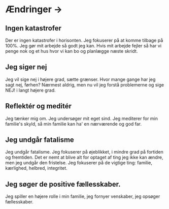 # Ændringer ->

## Ingen katastrofer

Der er ingen katastrofer i horisonten.
Jeg fokuserer på at komme tilbage på 100%.
Jeg gør mit arbejde så godt jeg kan.
Hvis mit arbejde fejler så har vi penge nok og et hus hvor vi kan bo og planlægge næste skridt.
## Jeg siger nej
Jeg vil sige nej i højere grad, sætte grænser.
Hvor mange gange har jeg sagt nej, førhen? Nærmest aldrig, men nu vil jeg forstå problemerne og sige NEJ! i langt højere grad.
## Reflektér og meditér
Jeg tænker mig om. Jeg undersøger mit eget sind. Jeg mediterer for min familie's skyld, så min familie kan ha' en nærværende og god far.
## Jeg undgår fatalisme
Jeg undgår fatalisme. Jeg fokuserer på øjeblikket, i mindre grad på fortiden og fremtiden.
Det er nemt at blive alt for optaget af ting jeg ikke kan ændre, men jeg undgår den fristelse. Jeg fokuserer på de vigtige ting: familie, kærlighed, helbred, integritet.
## Jeg søger de positive fællesskaber.
Jeg spiller en højere rolle i min familie, jeg fornyer venskaber, jeg opsøger fællesskaber.